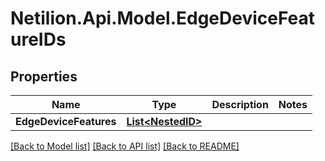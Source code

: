 # Netilion.Api.Model.EdgeDeviceFeatureIDs
## Properties

Name | Type | Description | Notes
------------ | ------------- | ------------- | -------------
**EdgeDeviceFeatures** | [**List&lt;NestedID&gt;**](NestedID.md) |  | 

[[Back to Model list]](../README.md#documentation-for-models) [[Back to API list]](../README.md#documentation-for-api-endpoints) [[Back to README]](../README.md)

